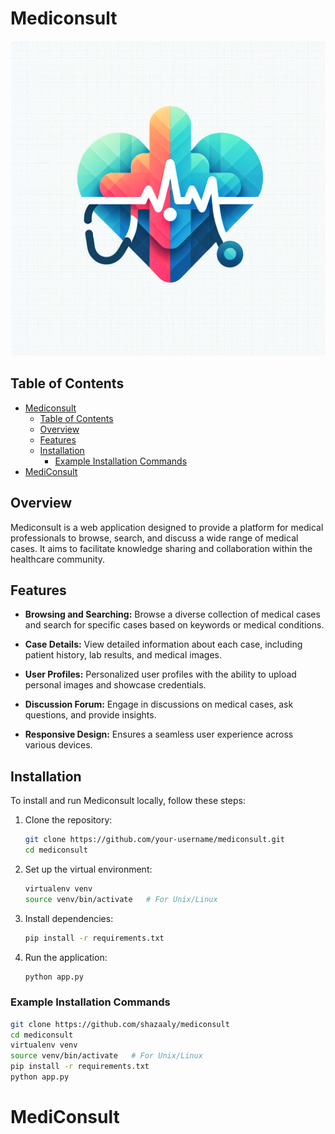 # Mediconsult

![MediConsult](./static/mediconsult_single_logo.png)

## Table of Contents

- [Mediconsult](#mediconsult)
	- [Table of Contents](#table-of-contents)
	- [Overview](#overview)
	- [Features](#features)
	- [Installation](#installation)
		- [Example Installation Commands](#example-installation-commands)
- [MediConsult](#mediconsult-1)

## Overview

Mediconsult is a web application designed to provide a platform for medical professionals to browse, search, and discuss a wide range of medical cases. It aims to facilitate knowledge sharing and collaboration within the healthcare community.

## Features

- **Browsing and Searching:** Browse a diverse collection of medical cases and search for specific cases based on keywords or medical conditions.

- **Case Details:** View detailed information about each case, including patient history, lab results, and medical images.

- **User Profiles:** Personalized user profiles with the ability to upload personal images and showcase credentials.

- **Discussion Forum:** Engage in discussions on medical cases, ask questions, and provide insights.

- **Responsive Design:** Ensures a seamless user experience across various devices.

## Installation
To install and run Mediconsult locally, follow these steps:

1. Clone the repository:
   ```bash
   git clone https://github.com/your-username/mediconsult.git
   cd mediconsult
   ```

2. Set up the virtual environment:
   ```bash
   virtualenv venv
   source venv/bin/activate   # For Unix/Linux
   ```

3. Install dependencies:
   ```bash
   pip install -r requirements.txt
   ```

4. Run the application:
   ```bash
   python app.py
   ```

### Example Installation Commands
```bash
git clone https://github.com/shazaaly/mediconsult
cd mediconsult
virtualenv venv
source venv/bin/activate   # For Unix/Linux
pip install -r requirements.txt
python app.py
```
# MediConsult
